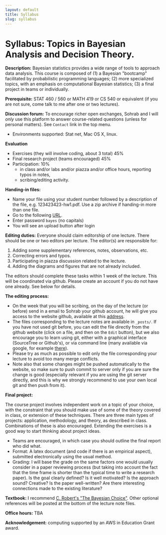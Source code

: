 ```yaml
---
layout: default
title: Syllabus
slug: syllabus
---
```


Syllabus: Topics in Bayesian Analysis and Decision Theory.
=========================================================

**Description:** Bayesian statistics provides a wide range of tools to approach data analysis. This course is composed of (1) a Bayesian "bootcamp" facilitated by  probabilistic programming languages; (2) more specialized topics, with an emphasis on computational Bayesian statistics; (3) a final project in teams or individually. 
	
**Prerequisite:** STAT 460 / 560 or MATH 419 or CS 540 or equivalent (if you are not sure, come talk to me after one or two lectures).

**Discussion forum:** To encourage richer open exchanges, Sohrab and I will *only* use this platform to answer course-related questions (unless for personal matters). See ``Contact`` link in the top menu.
- Environments supported: Stat net, Mac OS X, linux.

**Evaluation** 

- Exercises (they will involve coding, about 3 total) 45%
- Final research project (teams encouraged) 45%
- Participation: 10%
   - in class and/or labs and/or piazza and/or office hours, reporting typos in notes, 
   - scribing/editing activity.
   
**Handing-in files:**

- Name your file using your student number followed by a description of the file, e.g. 123423423-hw1.pdf. Use a zip archive if handing-in more than one file.
- Go to the following [URL](http://dropitto.me/bouchard).
- Enter password ``bayes`` (no capitals)
- You will see an upload button after login
   
**Editing duties:** Everyone should claim editorship of one lecture. There should be one or two editors per lecture. The editor(s) are responsible for:

1. Adding some supplementary references, notes, observations, etc.
2. Correcting errors and typos.
3. Participating in piazza discussion related to the lecture.
4. Adding the diagrams and figures that are not already included.

The editors should complete these tasks within 1 week of the lecture. This will be coordinated via github. Please create an account if you do not have one already. See below for details.

**The editing process:** 

- On the week that you will be scribing, on the day of the lecture (or before) send in a email to Sohrab your github account, he will give you access to the website github, available at this [address](https://github.com/alexandrebouchard/stochastic-process-course). 
- The files corresponding to the lecture notes are available in ``_posts/``. If you have not used git before, you can edit the file directly from the github website (click on a file, and then on the ``Edit`` button), but we also encourage you to learn using git, either with a graphical interface (SourceTree or Github's), or via command line (many available via google, for example [there](http://rogerdudler.github.io/git-guide/)). 
- Please try as much as possible to edit only the file corresponding your lecture to avoid too many merge conflicts. 
- Note also that some changes might be pushed automatically to the website, so make sure to push commit to server only if you are sure the change is good (especially relevant if you are using the git server directly, and this is why we strongly recommend to use your own local git and then push from it).

**Final project:**

The course project involves independent work on a topic of your choice, with the constraint that you should make use of some of the theory covered in class, or extension of these techniques. There are three main types of projects: application, methodology, and theory, as described in class. Combinations of these is also encouraged. Extending the exercises is a good way to start thinking about project ideas. 

- Teams are encouraged, in which case you should outline the final report who did what.
- Format: A latex document (and code if there is an empirical aspect), submitted electronically using the usual method. 
- Grading: I will base the grade on the same factors one would usually consider in a paper reviewing process (but taking into account the fact that the time frame is shorter than the typical time to write a research paper). Is the goal clearly defined? Is it well motivated? Is the approach sound? Creative? Is the paper well-written? Are there interesting connections made to the existing literature? 

**Textbook:** I recommend [C. Robert's "The Bayesian Choice"](http://www.amazon.ca/Bayesian-Choice-Decision-Theoretic-Computational-Implementation/dp/0387715983). Other optional references will be posted at the bottom of the lecture note files.

**Office hours:** TBA

**Acknowledgement:** computing supported by an AWS in Education Grant award.
